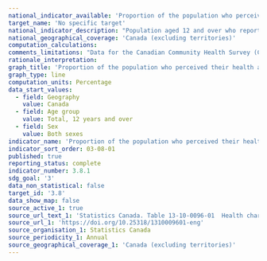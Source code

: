 ```yaml
---
national_indicator_available: 'Proportion of the population who perceived their health as very good to excellent'
target_name: 'No specific target'
national_indicator_description: "Population aged 12 and over who reported perceiving their own health status as being either excellent or very good or fair or poor. Perceived health refers to the perception of a person's health in general, either by the person himself or herself, or, in the case of proxy response, by the person responding. Health means not only the absence of disease or injury but also physical, mental and social well-being."
national_geographical_coverage: 'Canada (excluding territories)' 
computation_calculations:
comments_limitations: "Data for the Canadian Community Health Survey (CCHS) are collected yearly from a sample of approximately 65,000 respondents."
rationale_interpretation:
graph_title: 'Proportion of the population who perceived their health as very good to excellent'
graph_type: line
computation_units: Percentage
data_start_values:
  - field: Geography
    value: Canada
  - field: Age group
    value: Total, 12 years and over
  - field: Sex
    value: Both sexes
indicator_name: 'Proportion of the population who perceived their health as very good to excellent'
indicator_sort_order: 03-08-01
published: true
reporting_status: complete
indicator_number: 3.8.1
sdg_goal: '3'
data_non_statistical: false
target_id: '3.8'
data_show_map: false
source_active_1: true
source_url_text_1: 'Statistics Canada. Table 13-10-0096-01  Health characteristics, annual estimates'
source_url_1: 'https://doi.org/10.25318/1310009601-eng'
source_organisation_1: Statistics Canada
source_periodicity_1: Annual
source_geographical_coverage_1: 'Canada (excluding territories)'
---
```

